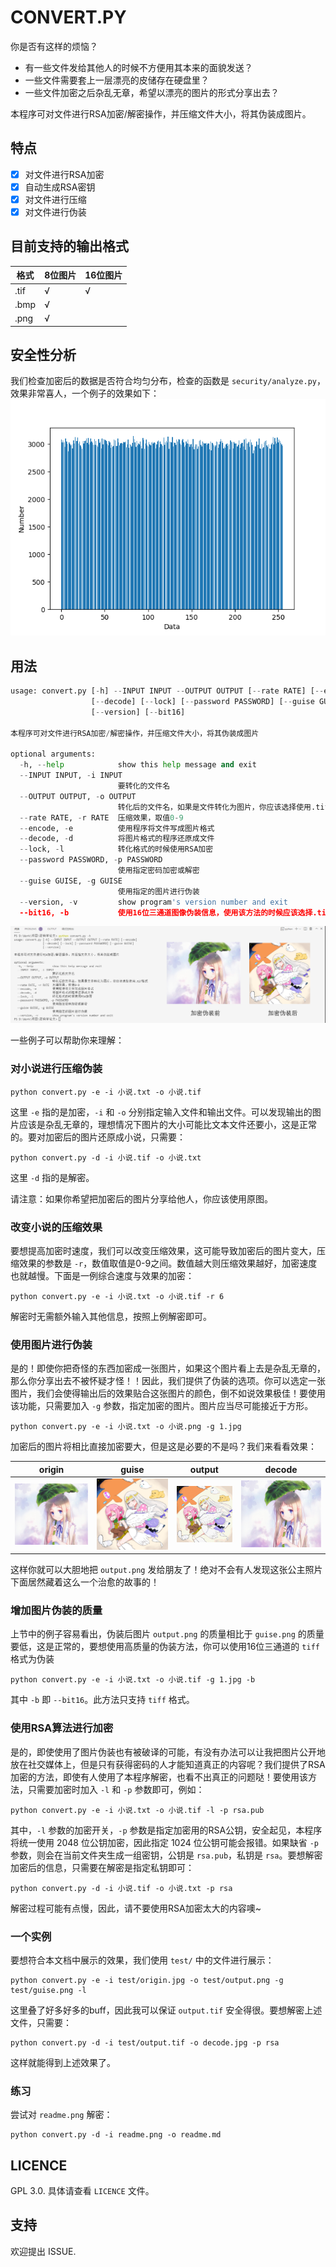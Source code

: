 # CONVERT.PY

你是否有这样的烦恼？
- 有一些文件发给其他人的时候不方便用其本来的面貌发送？
- 一些文件需要套上一层漂亮的皮储存在硬盘里？
- 一些文件加密之后杂乱无章，希望以漂亮的图片的形式分享出去？

本程序可对文件进行RSA加密/解密操作，并压缩文件大小，将其伪装成图片。

## 特点

- [x] 对文件进行RSA加密
- [x] 自动生成RSA密钥
- [x] 对文件进行压缩
- [x] 对文件进行伪装

## 目前支持的输出格式

|格式|8位图片|16位图片|
|-|-|-|
|.tif|√|√|
|.bmp|√||
|.png|√||

## 安全性分析
我们检查加密后的数据是否符合均匀分布，检查的函数是 `security/analyze.py`，效果非常喜人，一个例子的效果如下：
![security/Analyze.png](security/Analyze.png)
## 用法
```python
usage: convert.py [-h] --INPUT INPUT --OUTPUT OUTPUT [--rate RATE] [--encode]
                  [--decode] [--lock] [--password PASSWORD] [--guise GUISE]
                  [--version] [--bit16]

本程序可对文件进行RSA加密/解密操作，并压缩文件大小，将其伪装成图片

optional arguments:
  -h, --help            show this help message and exit
  --INPUT INPUT, -i INPUT
                        要转化的文件名
  --OUTPUT OUTPUT, -o OUTPUT
                        转化后的文件名，如果是文件转化为图片，你应该选择使用.tif或.png格式
  --rate RATE, -r RATE  压缩效果，取值0-9
  --encode, -e          使用程序将文件写成图片格式
  --decode, -d          将图片格式的程序还原成文件
  --lock, -l            转化格式的时候使用RSA加密
  --password PASSWORD, -p PASSWORD
                        使用指定密码加密或解密
  --guise GUISE, -g GUISE
                        使用指定的图片进行伪装
  --version, -v         show program's version number and exit
  --bit16, -b           使用16位三通道图像伪装信息，使用该方法的时候应该选择.tif格式输出
```
![test/help.png](test/help.png)

一些例子可以帮助你来理解：

### 对小说进行压缩伪装

```
python convert.py -e -i 小说.txt -o 小说.tif
```
这里 `-e` 指的是加密，`-i` 和 `-o` 分别指定输入文件和输出文件。可以发现输出的图片应该是杂乱无章的，理想情况下图片的大小可能比文本文件还要小，这是正常的。要对加密后的图片还原成小说，只需要：

```
python convert.py -d -i 小说.tif -o 小说.txt
```
这里 `-d` 指的是解密。

请注意：如果你希望把加密后的图片分享给他人，你应该使用原图。

### 改变小说的压缩效果

要想提高加密时速度，我们可以改变压缩效果，这可能导致加密后的图片变大，压缩效果的参数是 `-r`，数值取值是0-9之间。数值越大则压缩效果越好，加密速度也就越慢。下面是一例综合速度与效果的加密：

```
python convert.py -e -i 小说.txt -o 小说.tif -r 6
```

解密时无需额外输入其他信息，按照上例解密即可。

### 使用图片进行伪装

是的！即使你把奇怪的东西加密成一张图片，如果这个图片看上去是杂乱无章的，那么你分享出去不被怀疑才怪！！因此，我们提供了伪装的选项。你可以选定一张图片，我们会使得输出后的效果贴合这张图片的颜色，倒不如说效果极佳！要使用该功能，只需要加入 `-g` 参数，指定加密的图片。图片应当尽可能接近于方形。

```
python convert.py -e -i 小说.txt -o 小说.png -g 1.jpg
```

加密后的图片将相比直接加密要大，但是这是必要的不是吗？我们来看看效果：

|origin|guise|output|decode|
|-|-|-|-|
|![test/origin.jpg](test/origin.jpg)|![test/guise.png](test/guise.png)|![test/output.png](test/output.png)|![test/decode.jpg](test/decode.jpg)|

这样你就可以大胆地把 `output.png` 发给朋友了！绝对不会有人发现这张公主照片下面居然藏着这么一个治愈的故事的！

### 增加图片伪装的质量
上节中的例子容易看出，伪装后图片 `output.png` 的质量相比于 `guise.png` 的质量要低，这是正常的，要想使用高质量的伪装方法，你可以使用16位三通道的 `tiff` 格式为伪装

```
python convert.py -e -i 小说.txt -o 小说.tif -g 1.jpg -b
```

其中 `-b` 即 `--bit16`。此方法只支持 `tiff` 格式。

### 使用RSA算法进行加密

是的，即使使用了图片伪装也有被破译的可能，有没有办法可以让我把图片公开地放在社交媒体上，但是只有获得密码的人才能知道真正的内容呢？我们提供了RSA加密的方法，即使有人使用了本程序解密，也看不出真正的问题哒！要使用该方法，只需要加密时加入 `-l` 和 `-p` 参数即可，例如：

```
python convert.py -e -i 小说.txt -o 小说.tif -l -p rsa.pub
```

其中，`-l` 参数的加密开关，`-p` 参数是指定加密用的RSA公钥，安全起见，本程序将统一使用 2048 位公钥加密，因此指定 1024 位公钥可能会报错。如果缺省 `-p` 参数，则会在当前文件夹生成一组密钥，公钥是 `rsa.pub`，私钥是 `rsa`。要想解密加密后的信息，只需要在解密是指定私钥即可：

```
python convert.py -d -i 小说.tif -o 小说.txt -p rsa
```

解密过程可能有点慢，因此，请不要使用RSA加密太大的内容噢~

### 一个实例

要想符合本文档中展示的效果，我们使用 `test/` 中的文件进行展示：

```
python convert.py -e -i test/origin.jpg -o test/output.png -g test/guise.png -l
```

这里叠了好多好多的buff，因此我可以保证 `output.tif` 安全得很。要想解密上述文件，只需要：

```
python convert.py -d -i test/output.tif -o decode.jpg -p rsa
```

这样就能得到上述效果了。

### 练习
尝试对 `readme.png` 解密：

```
python convert.py -d -i readme.png -o readme.md
```

## LICENCE
GPL 3.0. 具体请查看 `LICENCE` 文件。

## 支持
欢迎提出 ISSUE.
